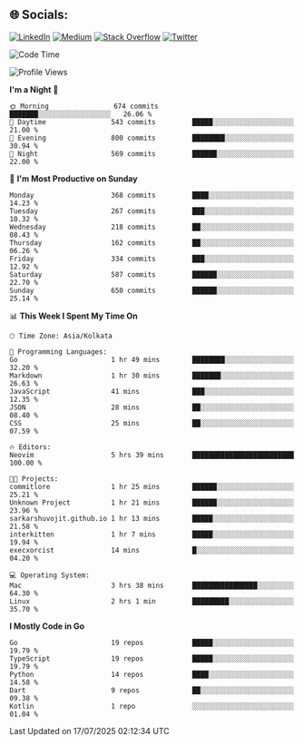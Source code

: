
## 🌐 Socials:
[![LinkedIn](https://img.shields.io/badge/LinkedIn-%230077B5.svg?logo=linkedin&logoColor=white)](https://linkedin.com/in/sarkarshuvojit) [![Medium](https://img.shields.io/badge/Medium-12100E?logo=medium&logoColor=white)](https://medium.com/@shuvojitsarkar) [![Stack Overflow](https://img.shields.io/badge/-Stackoverflow-FE7A16?logo=stack-overflow&logoColor=white)](https://stackoverflow.com/users/2976015) [![Twitter](https://img.shields.io/badge/Twitter-%231DA1F2.svg?logo=Twitter&logoColor=white)](https://twitter.com/sarkarshuvojit) 

<!--START_SECTION:waka-->
![Code Time](http://img.shields.io/badge/Code%20Time-85%20hrs%2045%20mins-blue)

![Profile Views](http://img.shields.io/badge/Profile%20Views-23-blue)

**I'm a Night 🦉** 

```text
🌞 Morning                674 commits         ███████░░░░░░░░░░░░░░░░░░   26.06 % 
🌆 Daytime                543 commits         █████░░░░░░░░░░░░░░░░░░░░   21.00 % 
🌃 Evening                800 commits         ████████░░░░░░░░░░░░░░░░░   30.94 % 
🌙 Night                  569 commits         ██████░░░░░░░░░░░░░░░░░░░   22.00 % 
```
📅 **I'm Most Productive on Sunday** 

```text
Monday                   368 commits         ████░░░░░░░░░░░░░░░░░░░░░   14.23 % 
Tuesday                  267 commits         ███░░░░░░░░░░░░░░░░░░░░░░   10.32 % 
Wednesday                218 commits         ██░░░░░░░░░░░░░░░░░░░░░░░   08.43 % 
Thursday                 162 commits         ██░░░░░░░░░░░░░░░░░░░░░░░   06.26 % 
Friday                   334 commits         ███░░░░░░░░░░░░░░░░░░░░░░   12.92 % 
Saturday                 587 commits         ██████░░░░░░░░░░░░░░░░░░░   22.70 % 
Sunday                   650 commits         ██████░░░░░░░░░░░░░░░░░░░   25.14 % 
```


📊 **This Week I Spent My Time On** 

```text
🕑︎ Time Zone: Asia/Kolkata

💬 Programming Languages: 
Go                       1 hr 49 mins        ████████░░░░░░░░░░░░░░░░░   32.20 % 
Markdown                 1 hr 30 mins        ███████░░░░░░░░░░░░░░░░░░   26.63 % 
JavaScript               41 mins             ███░░░░░░░░░░░░░░░░░░░░░░   12.35 % 
JSON                     28 mins             ██░░░░░░░░░░░░░░░░░░░░░░░   08.40 % 
CSS                      25 mins             ██░░░░░░░░░░░░░░░░░░░░░░░   07.59 % 

🔥 Editors: 
Neovim                   5 hrs 39 mins       █████████████████████████   100.00 % 

🐱‍💻 Projects: 
commitlore               1 hr 25 mins        ██████░░░░░░░░░░░░░░░░░░░   25.21 % 
Unknown Project          1 hr 21 mins        ██████░░░░░░░░░░░░░░░░░░░   23.96 % 
sarkarshuvojit.github.io 1 hr 13 mins        █████░░░░░░░░░░░░░░░░░░░░   21.58 % 
interkitten              1 hr 7 mins         █████░░░░░░░░░░░░░░░░░░░░   19.94 % 
execxorcist              14 mins             █░░░░░░░░░░░░░░░░░░░░░░░░   04.20 % 

💻 Operating System: 
Mac                      3 hrs 38 mins       ████████████████░░░░░░░░░   64.30 % 
Linux                    2 hrs 1 min         █████████░░░░░░░░░░░░░░░░   35.70 % 
```

**I Mostly Code in Go** 

```text
Go                       19 repos            █████░░░░░░░░░░░░░░░░░░░░   19.79 % 
TypeScript               19 repos            █████░░░░░░░░░░░░░░░░░░░░   19.79 % 
Python                   14 repos            ████░░░░░░░░░░░░░░░░░░░░░   14.58 % 
Dart                     9 repos             ██░░░░░░░░░░░░░░░░░░░░░░░   09.38 % 
Kotlin                   1 repo              ░░░░░░░░░░░░░░░░░░░░░░░░░   01.04 % 
```




 Last Updated on 17/07/2025 02:12:34 UTC
<!--END_SECTION:waka-->
